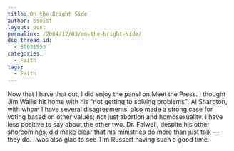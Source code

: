 ```yaml
---
title: On the Bright Side
author: bsoist
layout: post
permalink: /2004/12/03/on-the-bright-side/
dsq_thread_id:
  - 50931553
categories:
  - Faith
tags:
  - Faith
---
```

Now that I have that out, I did enjoy the panel on Meet the Press. I thought Jim Wallis hit home with his <q>not getting to solving problems</q>. Al Sharpton, with whom I have several disagreements, also made a strong case for voting based on other values; not just abortion and homosexuality. I have less positive to say about the other two. Dr. Falwell, despite his other shorcomings, did make clear that his ministries do more than just talk &#8212; they do. I was also glad to see Tim Russert having such a good time. <i class="fa fa-smile-o"></i>
